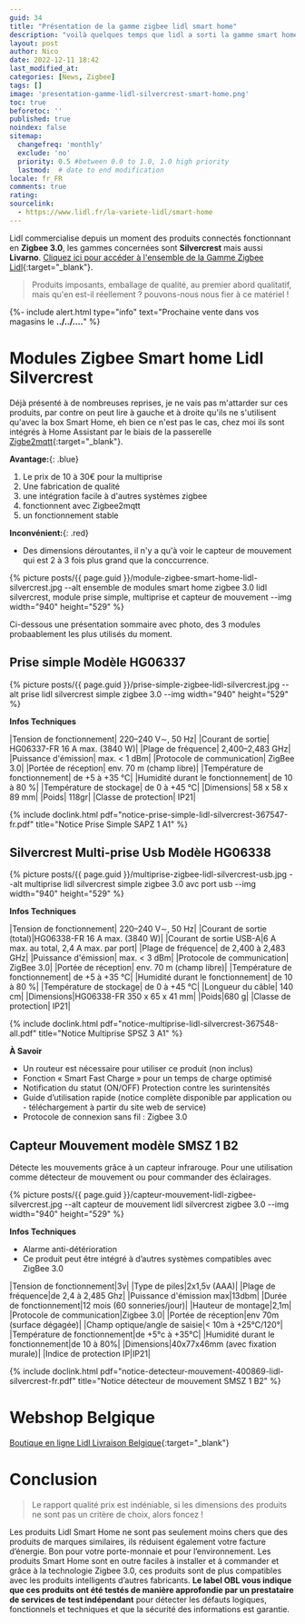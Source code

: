 ```yaml
---
guid: 34
title: "Présentation de la gamme zigbee lidl smart home"
description: "voilà quelques temps que lidl a sorti la gamme smart home silvercrest mais que vaut-elle réellement?"
layout: post
author: Nico
date: 2022-12-11 18:42
last_modified_at: 
categories: [News, Zigbee]
tags: []
image: 'presentation-gamme-lidl-silvercrest-smart-home.png'
toc: true
beforetoc: ''
published: true
noindex: false
sitemap:
  changefreq: 'monthly'
  exclude: 'no'
  priority: 0.5 #between 0.0 to 1.0, 1.0 high priority
  lastmod:  # date to end modification
locale: fr_FR
comments: true
rating:  
sourcelink:
  - https://www.lidl.fr/la-variete-lidl/smart-home
---
```

Lidl commercialise depuis un moment des produits connectés fonctionnant en **Zigbee 3.0**, les gammes concernées sont **Silvercrest** mais aussi **Livarno**. [Cliquez ici pour accéder à l'ensemble de la Gamme Zigbee Lidl](https://www.lidl.be/h/fr-BE/maison-connectee/h10005939?pageId=%2F10005756%2F10005939&brand=silvercrest&brand=livarno+lux&brand=livarno+home&idsOnly=false&productsOnly=false){:target="_blank"}.
> Produits imposants, emballage de qualité, au premier abord qualitatif, mais qu'en est-il réellement ? pouvons-nous nous fier à ce matériel !

{%- include alert.html type="info" text="Prochaine vente dans vos magasins le <b>../../....</b>" %}

# Modules Zigbee Smart home Lidl Silvercrest

Déjà présenté à de nombreuses reprises, je ne vais pas m'attarder sur ces produits, par contre on peut lire à gauche et à droite qu'ils ne s'utilisent qu'avec la box Smart Home, eh bien ce n'est pas le cas, chez moi ils sont intégrés à Home Assistant par le biais de la passerelle [Zigbe2mqtt](https://www.zigbee2mqtt.io/supported-devices/#v=Lidl){:target="_blank"}.

**Avantage:**{: .blue}
1. Le prix de 10 à 30€ pour la multiprise
2. Une fabrication de qualité
3. une intégration facile à d'autres systèmes zigbee
4. fonctionnent avec Zigbee2mqtt
5. un fonctionnement stable

**Inconvénient:**{: .red}
- Des dimensions déroutantes, il n'y a qu'à voir le capteur de mouvement qui est 2 à 3 fois plus grand que la conccurrence.

{% picture posts/{{ page.guid }}/module-zigbee-smart-home-lidl-silvercrest.jpg --alt ensemble de modules smart home zigbee 3.0 lidl silvercrest, module prise simple, multiprise et capteur de mouvement --img width="940" height="529" %} 

Ci-dessous une présentation sommaire avec photo, des 3 modules probaablement les plus utilisés du moment.

## Prise simple Modèle HG06337

{% picture posts/{{ page.guid }}/prise-simple-zigbee-lidl-silvercrest.jpg --alt prise lidl silvercrest simple zigbee 3.0 --img width="940" height="529" %}

**Infos Techniques**

|Tension de fonctionnement| 220–240 V∼, 50 Hz|
|Courant de sortie| HG06337-FR 16 A max. (3840 W)|
|Plage de fréquence| 2,400–2,483 GHz|
|Puissance d'émission| max. < 1 dBm|
|Protocole de communication| ZigBee 3.0|
|Portée de réception| env. 70 m (champ libre)|
|Température de fonctionnement| de +5 à +35 °C|
|Humidité durant le fonctionnement| de 10 à 80 %|
|Température de stockage| de 0 à +45 °C|
|Dimensions| 58 x 58 x 89 mm|
|Poids| 118gr|
|Classe de protection| IP21|

{% include doclink.html pdf="notice-prise-simple-lidl-silvercrest-367547-fr.pdf" title="Notice Prise Simple  SAPZ 1 A1" %}


## Silvercrest Multi-prise Usb Modèle HG06338

{% picture posts/{{ page.guid }}/multiprise-zigbee-lidl-silvercrest-usb.jpg --alt multiprise lidl silvercrest simple zigbee 3.0 avc port usb --img width="940" height="529" %}

**Infos Techniques**

|Tension de fonctionnement| 220–240 V∼, 50 Hz|
|Courant de sortie (total)|HG06338-FR 16 A max. (3840 W)|
|Courant de sortie USB-A|6 A max. au total, 2,4 A max. par port|
|Plage de fréquence| de 2,400 à 2,483 GHz|
|Puissance d'émission| max. < 3 dBm|
|Protocole de communication| ZigBee 3.0|
|Portée de réception| env. 70 m (champ libre)|
|Température de fonctionnement| de +5 à +35 °C|
|Humidité durant le fonctionnement| de 10 à 80 %|
|Température de stockage| de 0 à +45 °C|
|Longueur du câble| 140 cm|
|Dimensions|HG06338-FR 350 x 65 x 41 mm|
|Poids|680 g|
|Classe de protection| IP21|


{% include doclink.html pdf="notice-multiprise-lidl-silvercrest-367548-all.pdf" title="Notice Multiprise  SPSZ 3 A1" %}

**À Savoir**

- Un routeur est nécessaire pour utiliser ce produit (non inclus)
- Fonction « Smart Fast Charge » pour un temps de charge optimisé
- Notification du statut (ON/OFF) Protection contre les surintensités
- Guide d’utilisation rapide (notice complète disponible par application ou - téléchargement à partir du site web de service)
- Protocole de connexion sans fil : Zigbee 3.0

## Capteur Mouvement modèle SMSZ 1 B2

Détecte les mouvements grâce à un capteur infrarouge.
Pour une utilisation comme détecteur de mouvement ou pour commander des éclairages.

{% picture posts/{{ page.guid }}/capteur-mouvement-lidl-zigbee-silvercrest.jpg --alt capteur de mouvement lidl silvercrest zigbee 3.0 --img width="940" height="529" %}

**Infos Techniques**

- Alarme anti-détérioration
- Ce produit peut être intégré à d’autres systèmes compatibles avec ZigBee 3.0

|Tension de fonctionnement|3v|
|Type de piles|2x1,5v (AAA)|
|Plage de fréquence|de 2,4 à 2,485 Ghz|
|Puissance d'émission max|13dbm|
|Durée de fonctionnement|12 mois (60 sonneries/jour)|
|Hauteur de montage|2,1m|
|Protocole de communication|Zigbee 3.0|
|Portée de réception|env 70m (surface dégagée)|
|Champ optique/angle de saisie|< 10m à +25°C/120°|
|Température de fonctionnement|de +5°c à +35°C|
|Humidité durant le fonctionnement|de 10 à 80%|
|Dimensions|40x77x46mm (avec fixation murale)|
|Indice de protection IP|IP21|

{% include doclink.html pdf="notice-detecteur-mouvement-400869-lidl-silvercrest-fr.pdf" title="Notice détecteur de mouvement SMSZ 1 B2" %}


# Webshop Belgique

[Boutique en ligne Lidl Livraison Belgique](https://www.lidl.be/q/fr-BE/search?offset=24&q=smart%20home){:target="_blank"}

# Conclusion

> Le rapport qualité prix est indéniable, si les dimensions des produits ne sont pas un critère de choix, alors foncez !

Les produits Lidl Smart Home ne sont pas seulement moins chers que des produits de marques similaires, ils réduisent également votre facture d’énergie. Bon pour votre porte-monnaie et pour l’environnement. Les produits Smart Home sont en outre faciles à installer et à commander et grâce à la technologie Zigbee 3.0, ces produits sont de plus compatibles avec les produits intelligents d’autres fabricants. **Le label OBL vous indique que ces produits ont été testés de manière approfondie par un prestataire de services de test indépendant** pour détecter les défauts logiques, fonctionnels et techniques et que la sécurité des informations est garantie.
